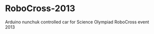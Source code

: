 RoboCross-2013
==============

Arduino nunchuk controlled car for Science Olympiad RoboCross event 2013
